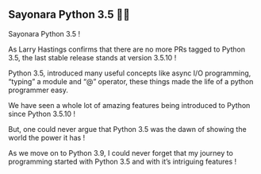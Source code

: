 ## Sayonara Python 3.5 🙏🏼

Sayonara Python 3.5 !

As Larry Hastings confirms that there are no more PRs tagged to Python 3.5, the last stable release stands at version 3.5.10 !

Python 3.5, introduced many useful concepts like async I/O programming, “typing” a module and “@” operator, these things made the life of a python programmer easy.

We have seen a whole lot of amazing features being introduced to Python since Python 3.5.10 !

But, one could never argue that Python 3.5 was the dawn of showing the world the power it has !

As we move on to Python 3.9, I could never forget that my journey to programming started with Python 3.5 and with it’s intriguing features !